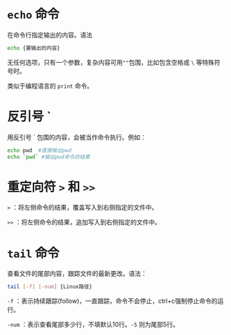 # `echo` 命令
在命令行指定输出的内容。语法

```bash
echo {要输出的内容}
```

无任何选项，只有一个参数，复杂内容可用`""`包围，比如包含空格或 `\` 等特殊符号时。

类似于编程语言的 `print` 命令。

# 反引号 `

用反引号 ` 包围的内容，会被当作命令执行。例如：

```bash
echo pwd  #直接输出pwd
echo `pwd` #输出pwd命令的结果
```

# 重定向符 `>` 和 `>>`

`>` ：将左侧命令的结果，覆盖写入到右侧指定的文件中。

`>>` ：将左侧命令的结果，追加写入到右侧指定的文件中。

# `tail` 命令

查看文件的尾部内容，跟踪文件的最新更改。语法：

```bash
tail [-f] [-num] {Linux路径}
```

`-f` ：表示持续跟踪(follow)，一直跟踪，命令不会停止，ctrl+c强制停止命令的运行。

`-num` ：表示查看尾部多少行，不填默认10行。`-5` 则为尾部5行。
